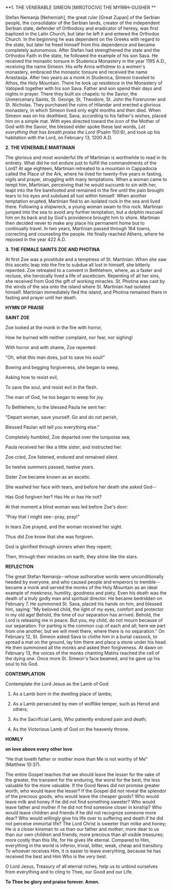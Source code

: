 
**1. THE VENERABLE SIMEON [MIROTOCIVI] THE MYRRH-GUSHER
**

Stefan Nemanja [Nehemiah], the great ruler [Great Zupan] of the Serbian people, the consolidator of the Serbian lands, creator of the independent Serbian state, defender of Orthodoxy and eradicator of heresy, was first baptized in the Latin Church, but later he left it and entered the Orthodox Church. In the beginning he was dependent on the Greeks with regard to the state, but later he freed himself from this dependence and became completely autonomous. After Stefan had strengthened the state and the Orthodox Faith in the state, he followed the example of his son Sava. He received the monastic tonsure in Studenica Monastery in the year 1195 A.D., receiving the name Simeon. His wife Anna withdrew to a women's monastery, embraced the monastic tonsure and received the name Anastasija. After two years as a monk in Studenica, Simeon traveled to Athos, the Holy Mountain. There he took up residence in the Monastery of Vatopedi together with his son Sava. Father and son spend their days and nights in prayer. There they built six chapels: to the Savior, the Unmercenary Saints, St. George, St. Theodore, St. John the Forerunner and St. Nicholas. They purchased the ruins of Hilandar and erected a glorious monastery, in which Simeon lived only eight months and then died. When Simeon was on his deathbed, Sava, according to his father's wishes, placed him on a simple mat. With eyes directed toward the icon of the Mother of God with the Savior, the blessed elder spoke these last words, *Let everything that has breath praise the Lord* (Psalm 150:6), and took up his habitation with the Lord, on February 13, 1200 A.D.

**2. THE VENERABLE MARTINIAN**

The glorious and most wonderful life of Martinian is worthwhile to read in its entirety. What did he not endure just to fulfill the commandments of the Lord? At age eighteen, Martinian retreated to a mountain in Cappadocia called the Place of the Ark, where he lived for twenty-five years in fasting, vigils and prayer, struggling with many temptations. When a woman came to tempt him, Martinian, perceiving that he would succumb to sin with her, leapt into the fire barefooted and remained in the fire until the pain brought tears to his eyes and subdued all lust within himself. When another temptation erupted, Martinian fled to an isolated rock in the sea and lived there. Following a shipwreck, a young woman swam to this rock. Martinian jumped into the sea to avoid any further temptation, but a dolphin rescued him on its back and by God's providence brought him to shore. Martinian then decided never to make any place his permanent home but to continually travel. In two years, Martinian passed through 164 towns, correcting and counseling the people. He finally reached Athens, where he reposed in the year 422 A.D.

**3. THE FEMALE SAINTS ZOE AND PHOTINA**

At first Zoe was a prostitute and a temptress of St. Martinian. When she saw this ascetic leap into the fire to subdue all lust in himself, she bitterly repented. Zoe retreated to a convent in Bethlehem, where, as a faster and recluse, she heroically lived a life of asceticism. Repenting of all her sins, she received from God the gift of working miracles. St. Photina was cast by the winds of the sea onto the island where St. Martinian had isolated himself. Martinian immediately fled the island, and Photina remained there in fasting and prayer until her death.



**HYMN OF PRAISE**

**SAINT ZOE**

Zoe looked at the monk in the fire with horror,

How he burned with neither complaint, nor fear, nor sighing!

With horror and with shame, Zoe repented:

"Oh, what this man does, just to save his soul!"

Bowing and begging forgiveness, she began to weep,

Asking how to resist evil,

To save the soul, and resist evil in the flesh.

The man of God, he too began to weep for joy.

To Bethlehem, to the blessed Paula he sent her:

"Depart woman, save yourself. Go and do not perish,

Blessed Paulan will tell you everything else."

Completely humbled, Zoe departed over the turquoise sea;

Paula received her like a little sister, and instructed her.

Zoe cried, Zoe listened, endured and remained silent.

So twelve summers passed, twelve years.

Sister Zoe became known as an ascetic.

She washed her face with tears, and before her death she asked God--

Has God forgiven her? Has He or has He not?

At that moment a blind woman was led before Zoe's door:

"Pray that I might see--pray, pray!"

In tears Zoe prayed, and the woman received her sight.

Thus did Zoe know that she was forgiven.

God is glorified through sinners when they repent;

Then, through their miracles on earth, they shine like the stars.


**REFLECTION**

The great Stefan Nemanja--whose authorative words were unconditionally heeded by everyone, and who caused people and emperors to tremble--became a monk and served the monks of the Holy Mountain as an ideal example of meekness, humility, goodness and piety. Even his death was the death of a truly godly man and spiritual director. He became bedridden on February 7. He summoned St. Sava, placed his hands on him, and blessed him, saying: "My beloved child, the light of my eyes, comfort and protector in my old age! Behold, the time of our separation has arrived. Behold, the Lord is releasing me in peace. But you, my child, do not mourn because of our separation. For parting is the common cup of each and all; here we part from one another, but we will meet there, where there is no separation." On February 12, St. Simeon asked Sava to clothe him in a burial cassock, to spread a mat on the ground, lay him there and place a stone under his head. He then summoned all the monks and asked their forgiveness. At dawn on February 13, the voices of the monks chanting Matins reached the cell of the dying one. Once more St. Simeon's face beamed, and he gave up his soul to his God.



**CONTEMPLATION**

Contemplate the Lord Jesus as the Lamb of God:

1.  As a Lamb born in the dwelling place of lambs;

1.  As a Lamb persecuted by men of wolflike temper, such as Herod and others;

1.  As the Sacrificial Lamb, Who patiently endured pain and death;

1.  As the Victorious Lamb of God on the heavenly throne.



**HOMILY**

**on love above every other love**

"He that loveth father or mother more than Me is not worthy of Me" (Matthew 10:37).

The entire Gospel teaches that we should leave the lesser for the sake of the greater, the transient for the enduring, the worst for the best, the less valuable for the more valuable. If the Good News did not promise greater worth, who would leave the lesser? If the Gospel did not reveal the splendor of the precious goods, who would leave the cheaper goods? Who would leave milk and honey if he did not find something sweeter? Who would leave father and mother if he did not find someone closer in kinship? Who would leave children and friends if he did not recognize someone more dear? Who would willingly give his life over to suffering and death if he did not perceive immortal life? The Lord Christ is sweeter than milke and honey; He is a closer kinsman to us than our father and mother; more dear to us than our own children and friends; more precious than all visible treasures; more costly than this life, for He gives life eternal. Compared to Him, everything in the world is inferior, trivial, bitter, weak, cheap and transitory. To whoever receives Him, it is easier to leave everything, because he has received the best and Him Who is the very best.

O Lord Jesus, Treasury of all eternal riches, help us to unbind ourselves from everything and to cling to Thee, our Good and our Life.

**To Thee be glory and praise forever. Amen.**

 
